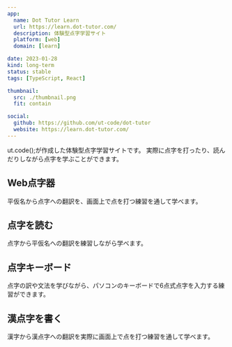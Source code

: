 ```yaml
---
app:
  name: Dot Tutor Learn
  url: https://learn.dot-tutor.com/
  description: 体験型点字学習サイト
  platform: [web]
  domain: [learn]

date: 2023-01-28
kind: long-term
status: stable
tags: [TypeScript, React]

thumbnail:
  src: ./thumbnail.png
  fit: contain

social:
  github: https://github.com/ut-code/dot-tutor
  website: https://learn.dot-tutor.com/
---
```


ut.code();が作成した体験型点字学習サイトです。
実際に点字を打ったり、読んだりしながら点字を学ぶことができます。

## Web点字器

平仮名から点字への翻訳を、画面上で点を打つ練習を通して学べます。

## 点字を読む

点字から平仮名への翻訳を練習しながら学べます。

## 点字キーボード

点字の訳や文法を学びながら、パソコンのキーボードで6点式点字を入力する練習ができます。

## 漢点字を書く

漢字から漢点字への翻訳を実際に画面上で点を打つ練習を通して学べます。

